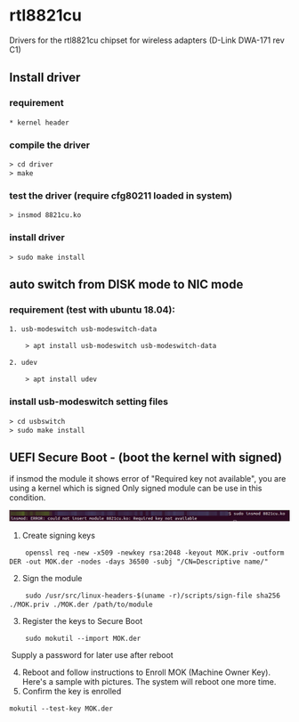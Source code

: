 # rtl8821cu

Drivers for the rtl8821cu chipset for wireless adapters (D-Link DWA-171 rev C1)

## Install driver
### requirement
    * kernel header

### compile the driver
```
> cd driver
> make
```
### test the driver (require cfg80211 loaded in system)
```
> insmod 8821cu.ko
```
### install driver
```
> sudo make install
```
## auto switch from DISK mode to NIC mode
### requirement (test with ubuntu 18.04):
    1. usb-modeswitch usb-modeswitch-data
```
    > apt install usb-modeswitch usb-modeswitch-data
```
    2. udev
```
    > apt install udev
```

### install usb-modeswitch setting files
```
> cd usbswitch
> sudo make install
```
## UEFI Secure Boot - (boot the kernel with signed)
 if insmod the module it shows error of "Required key not available", you are using a kernel which is signed
 Only signed module can be use in this condition.

 ![sign needed error](pics/need-sign.png)

1. Create signing keys

```
    openssl req -new -x509 -newkey rsa:2048 -keyout MOK.priv -outform DER -out MOK.der -nodes -days 36500 -subj "/CN=Descriptive name/"
```
2. Sign the module

```
    sudo /usr/src/linux-headers-$(uname -r)/scripts/sign-file sha256 ./MOK.priv ./MOK.der /path/to/module
```
3. Register the keys to Secure Boot

```
    sudo mokutil --import MOK.der
```
​		Supply a password for later use after reboot

4. Reboot and follow instructions to Enroll MOK (Machine Owner Key).
   Here's a sample with pictures. The system will reboot one more time.
5. Confirm the key is enrolled

```
mokutil --test-key MOK.der
```


